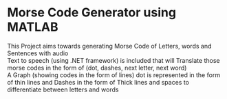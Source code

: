 # Morse Code Generator using MATLAB

This Project aims towards generating Morse Code of Letters, words and Sentences with audio <br /> 
Text to speech (using .NET framework) is included that will Translate those morse codes in the form of (dot, dashes, next letter, next word) <br />
A Graph (showing codes in the form of lines) dot is represented in the form of thin lines and Dashes in the form of Thick lines and spaces to differentiate 
between letters and words 
